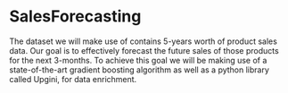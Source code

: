 # SalesForecasting

The dataset we will make use of contains 5-years worth of product sales data. 
Our goal is to effectively forecast the future sales of those products for the next 3-months.
To achieve this goal we will be making use of a state-of-the-art gradient boosting 
algorithm as well as a python library called Upgini, for data enrichment. 
